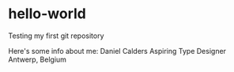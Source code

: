 # hello-world
Testing my first git repository

Here's some info about me:
Daniel Calders
Aspiring Type Designer
Antwerp, Belgium
